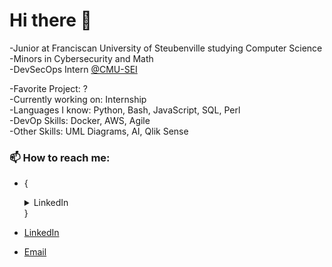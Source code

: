 # Hi there 👋

-Junior at Franciscan University of Steubenville studying Computer Science\
-Minors in Cybersecurity and Math\
-DevSecOps  Intern [@CMU-SEI](https://github.com/cmu-sei)

-Favorite Project: ? \
-Currently working on: Internship\
-Languages I know: Python, Bash, JavaScript, SQL, Perl\
-DevOp Skills: Docker, AWS, Agile\
-Other Skills: UML Diagrams, AI, Qlik Sense

### 📫 How to reach me:
- {<details>
  <summary>LinkedIn</summary>
  <br>
  https://www.linkedin.com/in/emilymariewolfe/
  </details>}

- [LinkedIn](https://www.linkedin.com/in/emilymariewolfe/)
- [Email](ewolfe@student.franciscan.edu)

